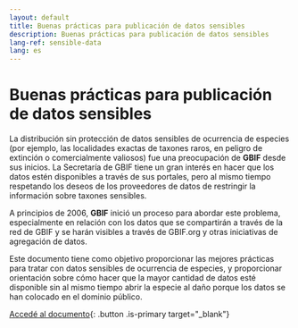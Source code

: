 ```yaml
---
layout: default
title: Buenas prácticas para publicación de datos sensibles
description: Buenas prácticas para publicación de datos sensibles
lang-ref: sensible-data
lang: es
---
```


# Buenas prácticas para publicación de datos sensibles

La distribución sin protección de datos sensibles de ocurrencia de especies (por ejemplo, las localidades exactas de taxones raros, en peligro de extinción o comercialmente valiosos) fue una preocupación de **GBIF** desde sus inicios. La Secretaría de GBIF tiene un gran interés en hacer que los datos estén disponibles a través de sus portales, pero al mismo tiempo respetando los deseos de los proveedores de datos de restringir la información sobre taxones sensibles. 

A principios de 2006, **GBIF** inició un proceso para abordar este problema, especialmente en relación con los datos que se compartirán a través de la red de GBIF y se harán visibles a través de GBIF.org y otras iniciativas de agregación de datos. 

Este documento tiene como objetivo proporcionar las mejores prácticas para tratar con datos sensibles de ocurrencia de especies, y proporcionar orientación sobre cómo hacer que la mayor cantidad de datos esté disponible sin al mismo tiempo abrir la especie al daño porque los datos se han colocado en el dominio público. 

[Accedé al documento](https://docs.gbif.org/sensitive-species-best-practices/master/es/buenas-practicas-para-generalizar-datos-de-especies-sensibles-en-registros-biologicos.es.pdf){: .button .is-primary target="_blank"}